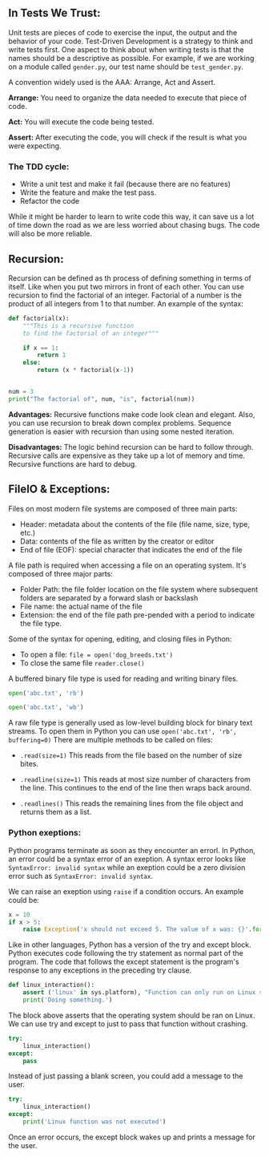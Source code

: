 ## In Tests We Trust:

Unit tests are pieces of code to exercise the input, the output and the behavior of your code.  Test-Driven Development is a strategy to think and write tests first.  One aspect to think about when writing tests is that the names should be a descriptive as possible.  For example, if we are working on a module called `gender.py`, our test name should be `test_gender.py`.  

A convention widely used is the AAA: Arrange, Act and Assert.

**Arrange:** You need to organize the data needed to execute that piece of code.

**Act:** You will execute the code being tested.

**Assert:** After executing the code, you will check if the result is what you were expecting.

### The TDD cycle:

* Write a unit test and make it fail (because there are no features)
* Write the feature and make the test pass.
* Refactor the code 

While it might be harder to learn to write code this way, it can save us a lot of time down the road as we are less worried about chasing bugs.  The code will also be more reliable.

## Recursion:

Recursion can be defined as th process of defining something in terms of itself.  Like when you put two mirrors in front of each other.  You can use recursion to find the factorial of an integer.  Factorial of a number is the product of all integers from 1 to that number.  An example of the syntax:

```python
def factorial(x):
    """This is a recursive function
    to find the factorial of an integer"""

    if x == 1:
        return 1
    else:
        return (x * factorial(x-1))


num = 3
print("The factorial of", num, "is", factorial(num))
```

**Advantages:**  Recursive functions make code look clean and elegant.  Also, you can use recursion to break down complex problems.  Sequence generation is easier with recursion than using some nested iteration.

**Disadvantages:**  The logic behind recursion can be hard to follow through.  Recursive calls are expensive as they take up a lot of memory and time.  Recursive functions are hard to debug.

## FileIO & Exceptions:

Files on most modern file systems are composed of three main parts:

* Header: metadata about the contents of the file (file name, size, type, etc.)
* Data: contents of the file as written by the creator or editor
* End of file (EOF): special character that indicates the end of the file

A file path is required when accessing a file on an operating system.  It's composed of three major parts:

* Folder Path: the file folder location on the file system where subsequent folders are separated by a forward slash or backslash
* File name: the actual name of the file
* Extension: the end of the file path pre-pended with a period to indicate the file type.

Some of the syntax for opening, editing, and closing files in Python:

* To open a file: `file = open('dog_breeds.txt')` 
* To close the same file `reader.close()`

A buffered binary file type is used for reading and writing binary files.  

```python
open('abc.txt', 'rb')

open('abc.txt', 'wb')
```
A raw file type is generally used as low-level building block for binary text streams.  To open them in Python you can use `open('abc.txt', 'rb', buffering=0)`  There are multiple methods to be called on files:

* `.read(size=1)` This reads from the file based on the number of size bites.

* `.readline(size=1)` This reads at most size number of characters from the line.  This continues to the end of the line then wraps back around.

* `.readlines()` This reads the remaining lines from the file object and returns them as a list.

### Python exeptions:

Python programs terminate as soon as they encounter an errorl.  In Python, an error could be a syntax error of an exeption.  A syntax error looks like `SyntaxError: invalid syntax` while an exeption could be a zero division error such as `SyntaxError: invalid syntax`.  

We can raise an exeption using `raise` if a condition occurs.  An example could be:

```python
x = 10
if x > 5:
    raise Exception('x should not exceed 5. The value of x was: {}'.format(x))
```

Like in other languages, Python has a version of the try and except block.  Python executes code following the try statement as normal part of the program.  The code that follows the except statement is the program's response to any exceptions in the preceding try clause.

```python
def linux_interaction():
    assert ('linux' in sys.platform), "Function can only run on Linux systems."
    print('Doing something.')
```
The block above asserts that the operating system should be ran on Linux.  We can use try and except to just to pass that function without crashing.

```python
try:
    linux_interaction()
except:
    pass
```
Instead of just passing a blank screen, you could add a message to the user.

```python
try:
    linux_interaction()
except:
    print('Linux function was not executed')
```
Once an error occurs, the except block wakes up and prints a message for the user.  